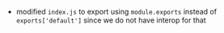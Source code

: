 - modified `index.js` to export using `module.exports` instead of
  `exports['default']` since we do not have interop for that